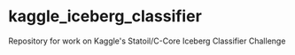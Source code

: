# kaggle_iceberg_classifier
Repository for work on Kaggle's Statoil/C-Core Iceberg Classifier Challenge
